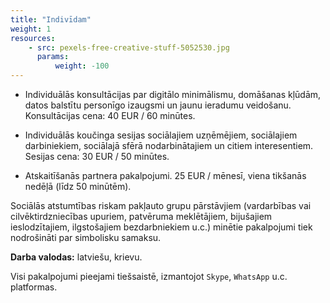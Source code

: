 ```yaml
---
title: "Indivīdam"
weight: 1
resources:
    - src: pexels-free-creative-stuff-5052530.jpg
      params:
          weight: -100
---
```


- Individuālās konsultācijas par digitālo minimālismu, domāšanas kļūdām, datos balstītu personīgo izaugsmi un jaunu ieradumu veidošanu. Konsultācijas cena: 40 EUR / 60 minūtes.

- Individuālās koučinga sesijas sociālajiem uzņēmējiem, sociālajiem darbiniekiem, sociālajā sfērā nodarbinātajiem un citiem interesentiem. Sesijas cena: 30 EUR / 50 minūtes.

- Atskaitīšanās partnera pakalpojumi. 25 EUR / mēnesī, viena tikšanās nedēļā (līdz 50 minūtēm).

Sociālās atstumtības riskam pakļauto grupu pārstāvjiem (vardarbības vai cilvēktirdzniecības upuriem, patvēruma meklētājiem, bijušajiem ieslodzītajiem, ilgstošajiem bezdarbniekiem u.c.) minētie pakalpojumi tiek nodrošināti par simbolisku samaksu. 

**Darba valodas:** latviešu, krievu. 

Visi pakalpojumi pieejami tiešsaistē, izmantojot `Skype`, `WhatsApp` u.c. platformas.


